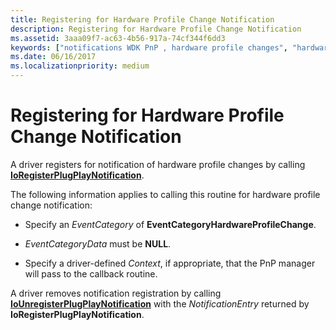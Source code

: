 ```yaml
---
title: Registering for Hardware Profile Change Notification
description: Registering for Hardware Profile Change Notification
ms.assetid: 3aaa09f7-ac63-4b56-917a-74cf344f6dd3
keywords: ["notifications WDK PnP , hardware profile changes", "hardware profile change notifications WDK PnP", "EventCategoryHardwareProfileChange notification", "profile change notifications WDK PnP", "registering hardware profile change notifications", "machine hardware profile change notifications WDK PnP", "IoRegisterPlugPlayNotification"]
ms.date: 06/16/2017
ms.localizationpriority: medium
---
```


# Registering for Hardware Profile Change Notification





A driver registers for notification of hardware profile changes by calling [**IoRegisterPlugPlayNotification**](/windows-hardware/drivers/ddi/wdm/nf-wdm-ioregisterplugplaynotification).

The following information applies to calling this routine for hardware profile change notification:

-   Specify an *EventCategory* of **EventCategoryHardwareProfileChange**.

-   *EventCategoryData* must be **NULL**.

-   Specify a driver-defined *Context*, if appropriate, that the PnP manager will pass to the callback routine.

A driver removes notification registration by calling [**IoUnregisterPlugPlayNotification**](/windows-hardware/drivers/ddi/wdm/nf-wdm-iounregisterplugplaynotification) with the *NotificationEntry* returned by **IoRegisterPlugPlayNotification**.

 

